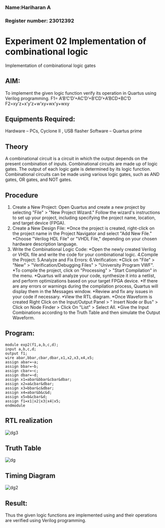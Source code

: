 ### Name:Hariharan A
### Register number: 23012392
# Experiment 02 Implementation of combinational logic
Implementation of combinational logic gates
 
## AIM:
To implement the given logic function verify its operation in Quartus using Verilog programming.
 F1= A’B’C’D’+AC’D’+B’CD’+A’BCD+BC’D
F2=xy’z+x’y’z+w’xy+wx’y+wxy
 
 
 
## Equipments Required:
Hardware – PCs, Cyclone II , USB flasher Software – Quartus prime


## Theory
 A combinational circuit is a circuit in which the output depends on the present
combination of inputs. Combinational circuits are made up of logic gates. The output of
each logic gate is determined by its logic function. Combinational circuits can be made
using various logic gates, such as AND gates, OR gates, and NOT gates.

## Procedure
1. Create a New Project:
Open Quartus and create a new project by selecting "File" > "New Project
Wizard."
Follow the wizard's instructions to set up your project, including specifying the
project name, location, and target device (FPGA).
2. Create a New Design File:
*Once the project is created, right-click on the project name in the Project Navigator
and select "Add New File."
*Choose "Verilog HDL File" or "VHDL File," depending on your chosen hardware
description language.
3. Write the Combinational Logic Code:
*Open the newly created Verilog or VHDL file and write the code for your
combinational logic.
4.Compile the Project:
5.Analyze and Fix Errors:
6.Verification: *Click on "File" > "New" > "Verification/Debugging Files" > "University
Program VWF".
*To compile the project, click on "Processing" > "Start Compilation" in the
menu.
*Quartus will analyze your code, synthesize it into a netlist, and perform
optimizations based on your target FPGA device.
*If there are any errors or warnings during the compilation process,
Quartus will display them in the Messages window.
*Review and fix any issues in your code if necessary.
*View the RTL diagram.
*Once Waveform is created Right Click on the Input/Output Panel > " Insert
Node or Bus" > Click on Node Finder > Click On "List" > Select All.
*Give the Input Combinations according to the Truth Table and then simulate
the Output Waveform.
## Program:
```
module exp2(f1,a,b,c,d);
input a,b,c,d;
output f1;
wire abar,bbar,cbar,dbar,x1,x2,x3,x4,x5;
assign abar=~a;
assign bbar=~b;
assign cbar=~c;
assign dbar=~d;
assign x1=abar&bbar&cbar&dbar;
assign x2=a&cbar&dbar;
assign x3=bbar&c&dbar;
assign x4=abar&b&c&d;
assign x5=b&cbar&d;
assign f1=x1|x2|x3|x4|x5;
endmodule
```

## RTL realization
![dg3](https://github.com/hariharana59/Experiment--02-Implementation-of-combinational-logic-/assets/144980130/14d5d132-ee9f-4b09-930d-51d235117ce1)

## Truth Table
![dg](https://github.com/hariharana59/Experiment--02-Implementation-of-combinational-logic-/assets/144980130/5a3bcc09-c3c1-48ce-a74c-90b07db662e1)

## Timing Diagram
![dg2](https://github.com/hariharana59/Experiment--02-Implementation-of-combinational-logic-/assets/144980130/1e46ebcf-a860-49c8-b09f-a2db8d2a030e)

## Result:
Thus the given logic functions are implemented using  and their operations are verified using Verilog programming.
